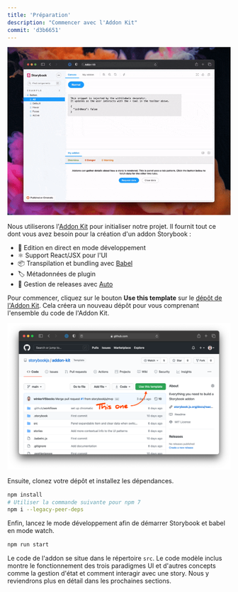 ```yaml
---
title: 'Préparation'
description: "Commencer avec l'Addon Kit"
commit: 'd3b6651'
---
```


![](../../images/addon-kit-demo.gif)

Nous utiliserons l'[Addon Kit](https://github.com/storybookjs/addon-kit) pour initialiser notre projet. Il fournit tout ce dont vous avez besoin pour la création d'un addon Storybook :

- 📝 Edition en direct en mode développement
- ⚛️ Support React/JSX pour l'UI
- 📦 Transpilation et bundling avec [Babel](http://babeljs.io/)
- 🏷 Métadonnées de plugin
- 🚢 Gestion de releases avec [Auto](https://github.com/intuit/auto)

Pour commencer, cliquez sur le bouton **Use this template** sur le [dépôt de l'Addon Kit](https://github.com/storybookjs/addon-kit). Cela créera un nouveau dépôt pour vous comprenant l'ensemble du code de l'Addon Kit.

![](../../images/addon-kit.png)

Ensuite, clonez votre dépôt et installez les dépendances.

```bash
npm install
# Utiliser la commande suivante pour npm 7
npm i --legacy-peer-deps
```

Enfin, lancez le mode développement afin de démarrer Storybook et babel en mode watch.

```bash
npm run start
```

Le code de l'addon se situe dans le répertoire `src`. Le code modèle inclus montre le fonctionnement des trois paradigmes UI et d'autres concepts comme la gestion d'état et comment interagir avec une story. Nous y reviendrons plus en détail dans les prochaines sections.

